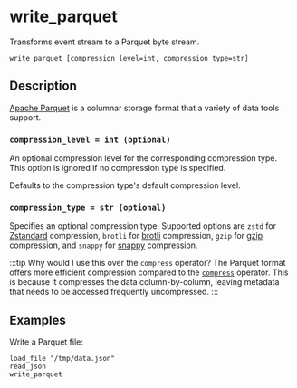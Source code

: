 # write_parquet

Transforms event stream to a Parquet byte stream.

```tql
write_parquet [compression_level=int, compression_type=str]
```

## Description

[Apache Parquet][parquet] is a columnar storage format that a variety of data
tools support.

[parquet]: https://parquet.apache.org/

### `compression_level = int (optional)`

An optional compression level for the corresponding compression type. This
option is ignored if no compression type is specified.

Defaults to the compression type's default compression level.

### `compression_type = str (optional)`

Specifies an optional compression type. Supported options are `zstd` for
[Zstandard][zstd-docs] compression, `brotli` for [brotli][brotli-docs]
compression, `gzip` for [gzip][gzip-docs] compression, and `snappy` for
[snappy][snappy-docs] compression.

[zstd-docs]: http://facebook.github.io/zstd/
[gzip-docs]: https://www.gzip.org
[brotli-docs]: https://www.brotli.org
[snappy-docs]: https://google.github.io/snappy/

:::tip Why would I use this over the `compress` operator?
The Parquet format offers more efficient compression compared to the
[`compress`](compress.md) operator. This is because it compresses
the data column-by-column, leaving metadata that needs to be accessed frequently
uncompressed.
:::
## Examples

Write a Parquet file:

```tql
load_file "/tmp/data.json"
read_json
write_parquet
```
